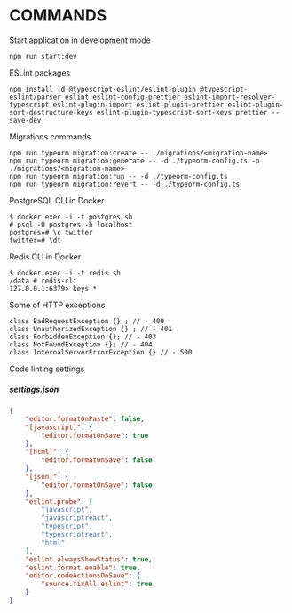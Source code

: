 # COMMANDS

Start application in development mode

```SH
npm run start:dev
```

ESLint packages

```SH
npm install -d @typescript-eslint/eslint-plugin @typescript-eslint/parser eslint eslint-config-prettier eslint-import-resolver-typescript eslint-plugin-import eslint-plugin-prettier eslint-plugin-sort-destructure-keys eslint-plugin-typescript-sort-keys prettier --save-dev
```

Migrations commands

```SH
npm run typeorm migration:create -- ./migrations/<migration-name>
npm run typeorm migration:generate -- -d ./typeorm-config.ts -p ./migrations/<migration-name>
npm run typeorm migration:run -- -d ./typeorm-config.ts
npm run typeorm migration:revert -- -d ./typeorm-config.ts
```

PostgreSQL CLI in Docker

```TEXT
$ docker exec -i -t postgres sh
# psql -U postgres -h localhost
postgres=# \c twitter
twitter=# \dt
```

Redis CLI in Docker

```TEXT
$ docker exec -i -t redis sh
/data # redis-cli
127.0.0.1:6379> keys *
```

Some of HTTP exceptions

```TS
class BadRequestException {} ; // - 400
class UnauthorizedException {} ; // - 401
class ForbiddenException {}; // - 403
class NotFoundException {}; // - 404
class InternalServerErrorException {} // - 500
```

Code linting settings

##### settings.json

```JSON
{
    "editor.formatOnPaste": false,
    "[javascript]": {
        "editor.formatOnSave": true
    },
    "[html]": {
        "editor.formatOnSave": false
    },
    "[json]": {
        "editor.formatOnSave": false
    },
    "eslint.probe": [
        "javascript",
        "javascriptreact",
        "typescript",
        "typescriptreact",
        "html"
    ],
    "eslint.alwaysShowStatus": true,
    "eslint.format.enable": true,
    "editor.codeActionsOnSave": {
        "source.fixAll.eslint": true
    }
}
```
